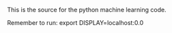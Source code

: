 This is the source for the python machine learning code.

Remember to run: export DISPLAY=localhost:0.0